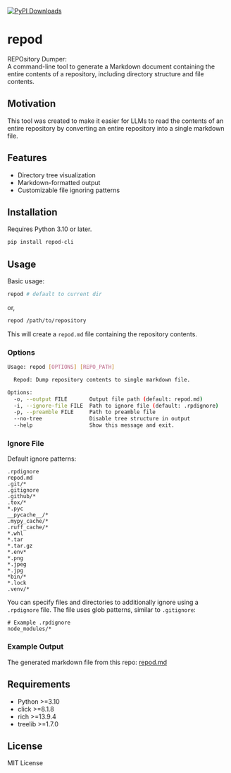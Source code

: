 [![PyPI Downloads](https://static.pepy.tech/badge/repod-cli)](https://pepy.tech/projects/repod-cli)
# repod
REPOsitory Dumper:  
A command-line tool to generate a Markdown document containing the entire contents of a repository, including directory structure and file contents.

## Motivation
This tool was created to make it easier for LLMs to read the contents of an entire repository by converting an entire repository into a single markdown file.

## Features

- Directory tree visualization
- Markdown-formatted output
- Customizable file ignoring patterns

## Installation

Requires Python 3.10 or later.

```bash
pip install repod-cli
```

## Usage

Basic usage:
```bash
repod # default to current dir
```
or,
```bash
repod /path/to/repository
```

This will create a `repod.md` file containing the repository contents.

### Options

```bash
Usage: repod [OPTIONS] [REPO_PATH]

  Repod: Dump repository contents to single markdown file.

Options:
  -o, --output FILE       Output file path (default: repod.md)
  -i, --ignore-file FILE  Path to ignore file (default: .rpdignore)
  -p, --preamble FILE     Path to preamble file
  --no-tree               Disable tree structure in output
  --help                  Show this message and exit.
```

### Ignore File

Default ignore patterns:  
```gitignore
.rpdignore
repod.md
.git/*
.gitignore
.github/*
.tox/*
*.pyc
__pycache__/*
.mypy_cache/*
.ruff_cache/*
*.whl
*.tar
*.tar.gz
*.env*
*.png
*.jpeg
*.jpg
*bin/*
*.lock
.venv/*
```


You can specify files and directories to additionally ignore using a `.rpdignore` file. The file uses glob patterns, similar to `.gitignore`:

```gitignore
# Example .rpdignore
node_modules/*
```

### Example Output

The generated markdown file from this repo: [repod.md](https://github.com/yutaka-shoji/repod/blob/main/repod.md) 

## Requirements

- Python >=3.10
- click >=8.1.8
- rich >=13.9.4
- treelib >=1.7.0

## License

MIT License
